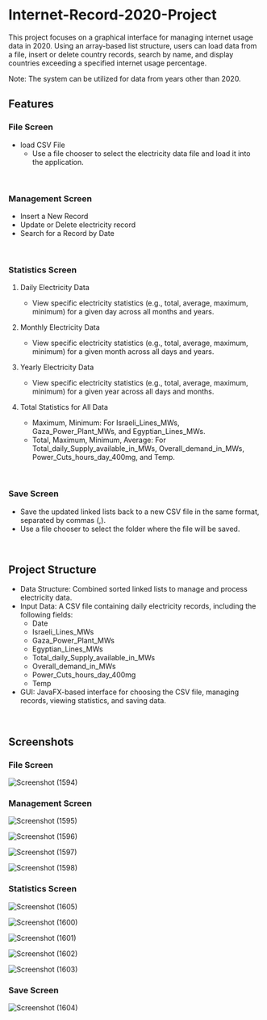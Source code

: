 # Internet-Record-2020-Project
This project focuses on a graphical interface for managing internet usage data in 2020. Using an array-based list structure,
users can load data from a file, insert or delete country records, search by name, and display countries exceeding a specified internet usage percentage. 

Note: The system can be utilized for data from years other than 2020.

## Features
### File Screen
- load CSV File
   - Use a file chooser to select the electricity data file and load it into the application.
<br>

### Management Screen
- Insert a New Record
- Update or Delete electricity record
- Search for a Record by Date
<br>

### Statistics Screen
1) Daily Electricity Data
   - View specific electricity statistics (e.g., total, average, maximum, minimum) for a given day across all months and years.
     
2) Monthly Electricity Data
   - View specific electricity statistics (e.g., total, average, maximum, minimum) for a given month across all days and years.
     
3) Yearly Electricity Data
   - View specific electricity statistics (e.g., total, average, maximum, minimum) for a given year across all days and months.
     
4) Total Statistics for All Data
   - Maximum, Minimum: For Israeli_Lines_MWs, Gaza_Power_Plant_MWs, and Egyptian_Lines_MWs.
   - Total, Maximum, Minimum, Average: For Total_daily_Supply_available_in_MWs, Overall_demand_in_MWs, Power_Cuts_hours_day_400mg, and Temp.
<br>

### Save Screen
- Save the updated linked lists back to a new CSV file in the same format, separated by commas (,).
- Use a file chooser to select the folder where the file will be saved.
<br>

## Project Structure 
- Data Structure: Combined sorted linked lists to manage and process electricity data.
- Input Data: A CSV file containing daily electricity records, including the following fields:
   - Date
   - Israeli_Lines_MWs
   - Gaza_Power_Plant_MWs
   - Egyptian_Lines_MWs
   - Total_daily_Supply_available_in_MWs
   - Overall_demand_in_MWs
   - Power_Cuts_hours_day_400mg
   - Temp
- GUI: JavaFX-based interface for choosing the CSV file, managing records, viewing statistics, and saving data.
<br>

## Screenshots
### File Screen
![Screenshot (1594)](https://github.com/user-attachments/assets/e33c4973-794c-4cd4-be70-f70b483f23db)

### Management Screen
![Screenshot (1595)](https://github.com/user-attachments/assets/155fd61e-e1f7-43c6-ae11-00b235039734)

![Screenshot (1596)](https://github.com/user-attachments/assets/e555b96c-e554-4834-992a-5fc8a2c02483)

![Screenshot (1597)](https://github.com/user-attachments/assets/186c6b2d-0ddf-4ed9-ad6c-0aa8bb68c95b)

![Screenshot (1598)](https://github.com/user-attachments/assets/c11d534b-d4d3-4e45-bd40-fa54e6897eb8)

### Statistics Screen
![Screenshot (1605)](https://github.com/user-attachments/assets/5a597fd9-41d0-4636-9ff5-496a3922a11d)

![Screenshot (1600)](https://github.com/user-attachments/assets/541b7da0-f1a5-40b9-ba02-fe9f35329e88)

![Screenshot (1601)](https://github.com/user-attachments/assets/0577cf16-a64d-451a-859d-4c1172627576)

![Screenshot (1602)](https://github.com/user-attachments/assets/057eab09-3140-40e2-a6fb-342827feb506)

![Screenshot (1603)](https://github.com/user-attachments/assets/6f236883-1ec0-476a-bc52-4daa9f07de6d)

### Save Screen
![Screenshot (1604)](https://github.com/user-attachments/assets/1aba6735-3676-42a1-add6-96df00147164)
